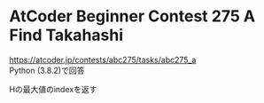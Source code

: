 # AtCoder Beginner Contest 275 A Find Takahashi  
https://atcoder.jp/contests/abc275/tasks/abc275_a  
Python (3.8.2)で回答  

Hの最大値のindexを返す
